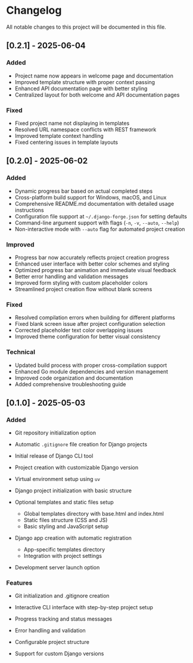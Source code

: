 # Changelog

All notable changes to this project will be documented in this file.

## [0.2.1] - 2025-06-04

### Added
- Project name now appears in welcome page and documentation
- Improved template structure with proper context passing
- Enhanced API documentation page with better styling
- Centralized layout for both welcome and API documentation pages

### Fixed
- Fixed project name not displaying in templates
- Resolved URL namespace conflicts with REST framework
- Improved template context handling
- Fixed centering issues in template layouts

## [0.2.0] - 2025-06-02

### Added

-   Dynamic progress bar based on actual completed steps
-   Cross-platform build support for Windows, macOS, and Linux
-   Comprehensive README.md documentation with detailed usage instructions
-   Configuration file support at `~/.django-forge.json` for setting defaults
-   Command-line argument support with flags (`-n`, `-v`, `--auto`, `--help`)
-   Non-interactive mode with `--auto` flag for automated project creation

### Improved

-   Progress bar now accurately reflects project creation progress
-   Enhanced user interface with better color schemes and styling
-   Optimized progress bar animation and immediate visual feedback
-   Better error handling and validation messages
-   Improved form styling with custom placeholder colors
-   Streamlined project creation flow without blank screens

### Fixed

-   Resolved compilation errors when building for different platforms
-   Fixed blank screen issue after project configuration selection
-   Corrected placeholder text color overlapping issues
-   Improved theme configuration for better visual consistency

### Technical

-   Updated build process with proper cross-compilation support
-   Enhanced Go module dependencies and version management
-   Improved code organization and documentation
-   Added comprehensive troubleshooting guide

## [0.1.0] - 2025-05-03

### Added

-   Git repository initialization option
-   Automatic `.gitignore` file creation for Django projects

-   Initial release of Django CLI tool
-   Project creation with customizable Django version
-   Virtual environment setup using `uv`
-   Django project initialization with basic structure
-   Optional templates and static files setup
    -   Global templates directory with base.html and index.html
    -   Static files structure (CSS and JS)
    -   Basic styling and JavaScript setup
-   Django app creation with automatic registration
    -   App-specific templates directory
    -   Integration with project settings
-   Development server launch option

### Features

-   Git initialization and .gitignore creation

-   Interactive CLI interface with step-by-step project setup
-   Progress tracking and status messages
-   Error handling and validation
-   Configurable project structure
-   Support for custom Django versions
